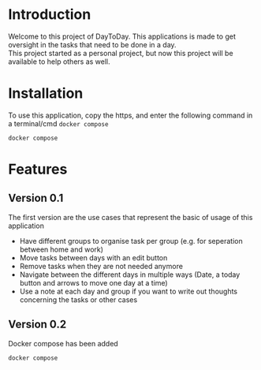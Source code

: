 # Introduction

Welcome to this project of DayToDay. This applications is made to get oversight in the tasks that need to be done in a day.  
This project started as a personal project, but now this project will be available to help others as well. 

# Installation

To use this application, copy the https, and enter the following command in a terminal/cmd
`docker compose`

```docker compose```



# Features

## Version 0.1 

The first version are the use cases that represent the basic of usage of this application

- Have different groups to organise task per group (e.g. for seperation between home and work)
- Move tasks between days with an edit button
- Remove tasks when they are not needed anymore
- Navigate between the different days in multiple ways (Date, a today button and arrows to move one day at a time)
- Use a note at each day and group if you want to write out thoughts concerning the tasks or other cases

## Version 0.2
Docker compose has been added

`docker compose`
